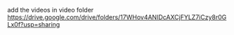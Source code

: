add the videos in video folder
https://drive.google.com/drive/folders/17WHov4ANIDcAXCjFYLZ7iCzy8r0GLx0f?usp=sharing
